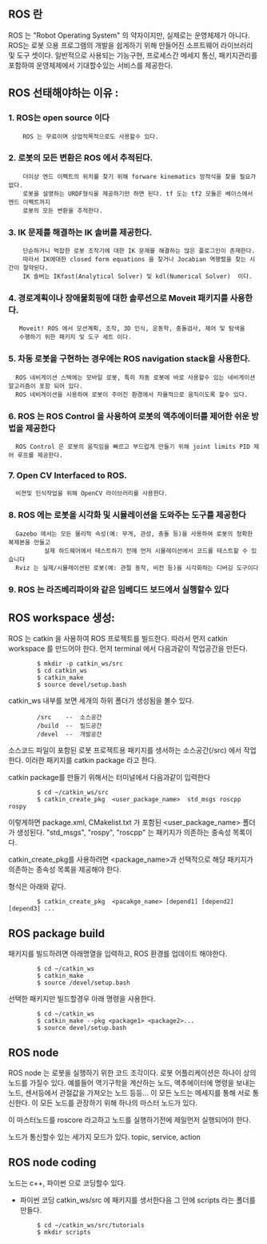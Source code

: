 ## ROS 란
ROS 는 "Robot Operating System" 의 약자이지만, 실제로는 운영체제가 아니다.
ROS는 로봇 으용 프로그램의 개발을 쉽게하기 위해 만들어진 소프트웨어 라이브러리 및 도구 셋이다.
일반적으로 사용되는 기능구현, 프로세스간 메세지 통신, 패키지관리를 포함하여 운영체제에서 기대할수있는 서비스를 제공한다.

## ROS 선태해야하는 이유 :
### 1. ROS는 open source 이다
        ROS 는 무료이며 상업적목적으로도 사용할수 있다.
### 2. 로봇의 모든 변환은 ROS 에서 추적된다.
        더이상 엔드 이펙트의 위치를 찾기 위해 forware kinematics 방적식을 찾을 필요가 없다.
        로봇을 설명하는 URDF형식을 제공하기만 하면 된다. tf 도는 tf2 모듈은 베이스에서 엔드 이펙트까지 
        로봇의 모든 변환을 추적한다.
### 3. IK 문제를 해결하는 IK 솔버를 제공한다.
        단순하거니 벅잡한 로봇 조작기에 대한 IK 문제를 해결하는 많은 플로그인이 존재한다.
        따라서 IK에대한 closed form equations 을 찾거나 Jocabian 역행렬을 찾는 시간이 절약된다.
        IK 솔버는 IKfast(Analytical Solver) 및 kdl(Numerical Solver)  이다.
### 4. 경로계획이나 장애물회핑에 대한 솔루션으로 Moveit 패키지를 사용한다.
       Moveit! ROS 에서 모션계획, 조작, 3D 인식, 운동학, 충돌검사, 제어 및 탐색을 
       수행하기 위한 패키지 및 도구 세트 이다.
### 5. 차동 로봇을 구현하는 경우에는   ROS navigation stack을 사용한다.
      ROS 네비게이션 스텍에는 모바일 로봇, 특히 차동 로봇에 바로 사용할수 있는 네비게이션 알고리즘이 포함 되어 있다.
      ROS 네비게이션을 시용하여 로봇이 주어진 환경에서 자율적으로 움직이도록 할수 있다.
### 6. ROS 는 ROS Control 을 사용하여 로봇의 액추에이터를 제어한 쉬운 방법을 제공한다
      ROS Control 은 로봇의 움직임을 빠르고 부드럽게 만들기 위해 joint limits PID 제어 루프를 제공한다.
### 7. Open CV Interfaced to ROS.
      비젼및 인식작업을 위해 OpenCV 라이브러리를 사용한다.
### 8. ROS 에는 로봇을 시각화 및 시뮬레이션을 도와주는 도구를 제공한다
      Gazebo 에서는 모든 물리적 속성(예: 무게, 관성, 충돌 등)을 사용하여 로봇의 정확한 복제본을 만들고  
              실제 하드웨어에서 테스트하기 전에 먼저 시뮬레이션에서 코드를 테스트할 수 있습니다
      Rviz 는 실제/시뮬레이션된 로봇(예: 관절 동작, 비전 등)을 시각화하는 디버깅 도구이다
### 9. ROS 는 라즈베리파이와 같은 임베디드 보드에서 실행할수 있다


## ROS workspace  생성:
ROS 는 catkin 을 사용하여 ROS 프로젝트를 빌드한다. 따라서 먼저 catkin workspace 를 만드어야 한다.
먼저 terminal 에서 다음과같이 작업공간을 만든다.
```
        $ mkdir -p catkin_ws/src
        $ cd catkin_ws
        $ catkin_make
        $ source devel/setup.bash
```
catkin_ws 내부를 보면 세개의 하위 폴더가 생성됨을 볼수 있다.
```    
        /src    --  소스공간
        /build  --  빌드공간
        /devel  --  개발공간
```
소스코드 파일이 포함된 로봇 프로젝트용 패키지를 생서하는 소스공간(/src) 에서 작업한다.
이러한 패키지를 catkin package 라고 한다.
   
catkin package를 만들기 위해서는 터미널에서 다음과같이 입력한다
```
        $ cd ~/catkin_ws/src
        $ catkin_create_pkg  <user_package_name>  std_msgs roscpp rospy 
```
이렇게하면 package.xml, CMakelist.txt 가 포함된 <user_package_name> 폴더가 생성된다.
"std_msgs", "rospy", "roscpp" 는 패키지가 의존하는 종속성 목록이다.
   
catkin_create_pkg를 사용하려면 <package_name>과 선택적으로 해당 패키지가 의존하는 종속성 목록을 제공해야 한다.

형식은 아래와 같다.
```
        $ catkin_create_pkg  <pacakge_name> [depend1] [depend2] [depend3] ...
```

## ROS package build
패키지를 빌드하려면 아래명열을 입력하고, ROS 환경를 업데이트 해야한다.
```
        $ cd ~/catkin_ws
        $ catkin_make
        $ source /devel/setup.bash
```
선택한 패키지만 빌드할경우 아래 명령을 사용한다.
```
        $ cd ~/catkin_ws
        $ catkin_make --pkg <package1> <package2>...
        $ source devel/setup.bash
```

## ROS node
ROS node 는 로봇을 실행하기 위한 코드 조각이다. 로봇 어플리케이션은 하나이 상의 노드를 가질수 있다.
예를들어 역기구학을 계산하는 노드, 액추에이터에 명령을 보내는 노드, 센서등에서 관절값을 가져오는 노드 등등...
이 모든 노드는 메세지를 통해 서로 통신한다. 이 모든 노드를 관장하기 위해 하나의 마스터 노드가 있다.

이 마스터노드를 roscore 라고하고 노드를 실행하기전에 제일먼저 실행되어야 한다.

노드가 통신할수 있는 세가지 모드가 있다. topic, service, action 

## ROS node coding
노드는 c++, 파이썬 으로 코딩할수 있다.

- 파이썬 코딩
catkin_ws/src 에 패키지를 생서한다음 그 안에 scripts 라는 폴더를 만들다.
```
        $ cd ~/catkin_ws/src/tutorials
        $ mkdir scripts
```

   

    
    
    
    
    
    
    
    
    
